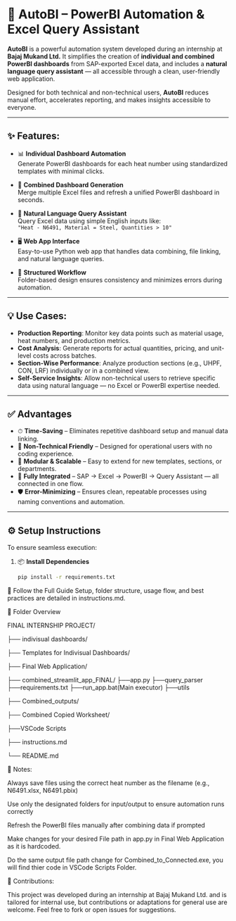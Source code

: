 # 🚀 AutoBI – PowerBI Automation & Excel Query Assistant

**AutoBI** is a powerful automation system developed during an internship at **Bajaj Mukand Ltd.** It simplifies the creation of **individual and combined PowerBI dashboards** from SAP-exported Excel data, and includes a **natural language query assistant** — all accessible through a clean, user-friendly web application.

Designed for both technical and non-technical users, **AutoBI** reduces manual effort, accelerates reporting, and makes insights accessible to everyone.

---

## ✨ Features:

- 📊 **Individual Dashboard Automation**  
  Generate PowerBI dashboards for each heat number using standardized templates with minimal clicks.

- 📁 **Combined Dashboard Generation**  
  Merge multiple Excel files and refresh a unified PowerBI dashboard in seconds.

- 🤖 **Natural Language Query Assistant**  
  Query Excel data using simple English inputs like:  
  `"Heat - N6491, Material = Steel, Quantities > 10"`

- 🖥 **Web App Interface**  
  Easy-to-use Python web app that handles data combining, file linking, and natural language queries.

- 📂 **Structured Workflow**  
  Folder-based design ensures consistency and minimizes errors during automation.

---

## 💡 Use Cases:

- **Production Reporting**: Monitor key data points such as material usage, heat numbers, and production metrics.
- **Cost Analysis**: Generate reports for actual quantities, pricing, and unit-level costs across batches.
- **Section-Wise Performance**: Analyze production sections (e.g., UHPF, CON, LRF) individually or in a combined view.
- **Self-Service Insights**: Allow non-technical users to retrieve specific data using natural language — no Excel or PowerBI expertise needed.

---

## ✅ Advantages

- ⏱ **Time-Saving** – Eliminates repetitive dashboard setup and manual data linking.
- 🧠 **Non-Technical Friendly** – Designed for operational users with no coding experience.
- 🧩 **Modular & Scalable** – Easy to extend for new templates, sections, or departments.
- 🔄 **Fully Integrated** – SAP → Excel → PowerBI → Query Assistant — all connected in one flow.
- 🛡 **Error-Minimizing** – Ensures clean, repeatable processes using naming conventions and automation.

---

## ⚙️ Setup Instructions

To ensure seamless execution:

1. 📦 **Install Dependencies**  
   ```bash
   pip install -r requirements.txt
📖 Follow the Full Guide
Setup, folder structure, usage flow, and best practices are detailed in instructions.md.

📂 Folder Overview

FINAL INTERNSHIP PROJECT/

├── indivisual dashboards/

├── Templates for Indivisual Dashboards/

├── Final Web Application/

  ├── combined_streamlit_app_FINAL/
         ├──app.py
         ├──query_parser
         ├──requirements.txt
         ├──run_app.bat(Main executor)
         ├──utils
         
├── Combined_outputs/

├── Combined Copied Worksheet/

├──VSCode Scripts

├── instructions.md

└── README.md



📝 Notes:

Always save files using the correct heat number as the filename (e.g., N6491.xlsx, N6491.pbix)

Use only the designated folders for input/output to ensure automation runs correctly

Refresh the PowerBI files manually after combining data if prompted

Make changes for your desired File path in app.py in Final Web Application as it is hardcoded.

Do the same output file path change for Combined_to_Connected.exe, you will find thier code in VSCode Scripts Folder.


📣 Contributions:

This project was developed during an internship at Bajaj Mukand Ltd. and is tailored for internal use, but contributions or adaptations for general use are welcome. Feel free to fork or open issues for suggestions.
